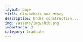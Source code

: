 ```yaml
---
layout: page
title: Blockchain and Money
description: Under construction...
img: /assets/img/shib.png
importance: 2
category: Graduate
---
```


